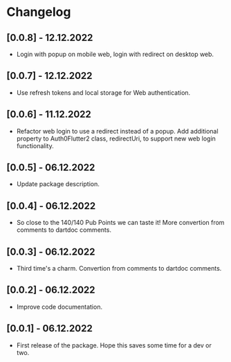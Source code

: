 # Changelog

## [0.0.8] - 12.12.2022

* Login with popup on mobile web, login with redirect on desktop web.

## [0.0.7] - 12.12.2022

* Use refresh tokens and local storage for Web authentication.

## [0.0.6] - 11.12.2022

* Refactor web login to use a redirect instead of a popup. Add additional property to Auth0Flutter2 class, redirectUri, to support new web login functionality.

## [0.0.5] - 06.12.2022

* Update package description.

## [0.0.4] - 06.12.2022

* So close to the 140/140 Pub Points we can taste it! More convertion from comments to dartdoc comments.

## [0.0.3] - 06.12.2022

* Third time's a charm. Convertion from comments to dartdoc comments.

## [0.0.2] - 06.12.2022

* Improve code documentation.

## [0.0.1] - 06.12.2022

* First release of the package. Hope this saves some time for a dev or two.
